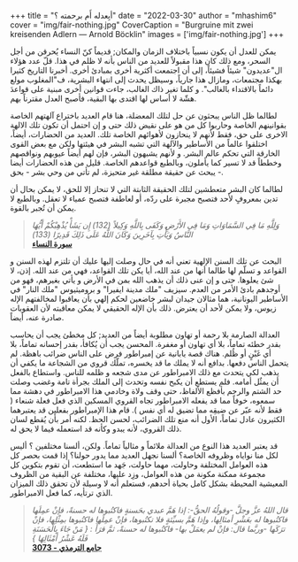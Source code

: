 +++
title = "أبِعدله أَم برحمته ؟"
date = "2022-03-30"
author = "mhashim6"
cover = "img/fair-nothing.jpg"
CoverCaption = "Burgruine mit zwei kreisenden Adlern — Arnold Böcklin"
images = ['img/fair-nothing.jpg']
+++

يمكن للعدل أن يكون نسبياً باختلاف الزمان والمكان; قديماً كنّ النساء يُحرقن من أجل السحر، ومع ذلك كان هذا مقبولاً للعديد من الناس بأنه لا ظلم في هذا. 
قلّ عدد هؤلاء ال"عديدون" شيئاً فشيئاً، إلى أن اجتمعت أكثرية أخرى بمبادئ أخرى.
أخبرنا التاريخ كثيرا بهكذا مجتمعات، ومازال هذا جارياً، وسيظل يحدث إلى انتهاء البشرية، ف"المغلوب مولع دائماً بالاقتداء بالغالب". و كلما تغير ذاك الغالب، جاءت قوانين أخرى مبنية على قواعدَ هشّة لا أساس لها اقتدى بها البقية، فأصبح العدل مقترناً بهم.

لطالما ظل الناس يبحثون عن حل لتلك المعضلة، هنا قام العديد باختراع آلهتهم الخاصة بقوانينهم الخاصة وحاربوا كل من هو على نقيض ذلك حتى و إن احتمل أن تكون تلك الالهة الاخرى على حق، فقط لأنهم لا ينحازون لأهوائهم الخاصة تلك. 
العديد من الحضارات، أيضاً، اختلقوا عالماً من اﻷساطير والآلهة التي تشبه البشر في هيئتها ولكن مع بعض القوى الخارقة التي تحكم عالم البشر. و لأنهم يشبهون البشر، فإن لهم أيضاً عيوبهم ونواقصهم وخططاً قد لا تسير كما يأملون، وبالطبع قواعدهم الخاصة. 
قليل من هذه الحضارات أيضا يبحث عن حقيقة مطلقة غير متحيزة، لم تأتي من وحي بشر - بحق -.     

لطالما كان البشر متعطشين لتلك الحقيقة الثابتة التي لا تنحاز إلا للحق، لا يمكن بحال أن تدين بمعروفٍ لأحد فتصبح مجبرة على ردّه، أو لعاطفة فتصبح عمياء لا تعقل. وبالطبع لا يمكن أن تُجبر بالقوة.   

>_وَلِلَّهِ مَا فِي السَّمَاوَاتِ وَمَا فِي الأَرْضِ وَكَفَى بِاللَّهِ وَكِيلاً  (132) إِن يَشَأْ يُذْهِبْكُمْ أَيُّهَا النَّاسُ وَيَأْتِ بِآخَرِينَ وَكَانَ اللَّهُ عَلَى ذَلِكَ قَدِيرًا (133)_ \
>__[سورة النساء](https://quran.com/4?startingVerse=132)__


البحث عن تلك السنن الإلهية تعني أنه في حال وصلت إليها عليك أن تلتزم لهذه السنن و القواعد و تسلّم لها طالما أنها من عند الله، أيا يكن تلك القواعد، فهي من عند الله. إذن، لا شئ يعلوها. حتى و إن عنى ذلك أن يذهب الله بمن في اﻷرض و يأتي بغيرهم، فهو من أوجدهم بادئ الأمر من العدم.
  سيزيف "ملك مدينة ايفيرا" و بروميثيوس "ملك النار" في الأساطير اليونانية، هما مثالان جيدان لبشر خاضعين لحكم إلهي بأن يعاقبوا لمخالفتهم الإله زيوس، ولا يمكن ﻷحد أن يعترض. ذلك بأن الإله الحقيقي لا يمكن معاقبته لأن العقوبات صادرة عنه، أيضاً. 


العدالة الصارمة بلا رحمة أو تهاون مطلوبة أيضاً من العديد; كل مخطئ يجب أن يحاسب بقدر خطئه تماماً، بلا أي تهاون أو مغفرة. المحسن يجب أن يُكافأ، بقدر إحسانه تماماً، بلا أي غَبْنٍ أو ظُلم. 
هناك قصة يابانية عن إمبراطور فرض على الناس ضرائب باهظة. لم يتحمل الناس دفعها. بدافع أنه لا يملك ما قد يخسره، تملّك قروي من الشجاعة ما يكفي أن يذهب لكي يتحدث مع ذلك الامبراطور عن مدى شجعه و ظلمه للناس. واستطاع بالفعل أن يمثٌل أمامه. فلم يستطع أن يكبح نفسه وتحدث إلى الملك بجرأة تامة وغضب وصلت حد الشتم والرجم بأفظع الألفاظ، حتى وقف ولاة وخادمي هذا الامبراطور في دهشة مما سمعوه، خوفاً مما قد يفعله الامبراطور تجاه القروي المسكين الذي فعل فعلة شنعاء ( فقط لأنه عبّر عن ضيقِه مما تضيق له أي نفس ).
قام هذا الإمبراطور بفعلين قد يعتبرهما الكثيرون عادل تماماً، اﻷول أنه منع تلك الضرائب، لحسن الحظ. لكنه أمر بأن يُقطع لسان ذلك القروي، لأنه يبدو وكأنه قد استعمله فيما لا يحق له.      

قد يعتبر العديد هذا النوع من العدالة ملائماً و مثالياً تماماً. 
ولكن، ألسنا مختلفين ؟ أليس لكل منا نواياه وظروفه الخاصة؟ ألسنا نجهل العديد مما يدور حولنا؟ 
إذا قمت بحصر كل هذه العوامل المختلفة وحاولت، مهما حاولت، جَهد ما استطعت، أن تقوم بتكوين كل مجموعة ممكنة مكونة من هذه العوامل، وزِد عليها، مختلفة عن البقية من الظروف المعيشية المحيطة بشكل كامل بحياة أحدهم، فستعلم أنه لا وسيلة لأن تحقق ذلك الميزان الذي ترتأيه، كما فعل الامبراطور.  


>_قال اللهُ عزَّ وجلَّ -وقولُهُ الحقُّ-: إذا هَمَّ عبدي بحَسنةٍ فاكتُبوها له حسنةً، فإنْ عمِلَها فاكتُبوها له بعَشْرِ أمثالِها، وإذا هَمَّ بسيِّئةٍ فلا تكتُبوها، فإنْ عمِلَها فاكتُبوها بمِثْلِها، فإنْ ترَكَها -وربَّما قال: فإنْ لم يعمَلْ بها- فاكتُبوها  له حسنةً، ثمَّ قرَأَ : { مَنْ جَاءَ بِالْحَسَنَةِ فَلَهُ عَشْرُ أَمْثَالِهَا }_\
>__[جامع الترمذي - 3073](https://sunnah.com/tirmidhi:3073)__